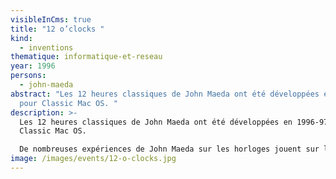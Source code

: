 ```yaml
---
visibleInCms: true
title: "12 o’clocks "
kind:
  - inventions
thematique: informatique-et-reseau
year: 1996
persons:
  - john-maeda
abstract: "Les 12 heures classiques de John Maeda ont été développées en 1996-97
  pour Classic Mac OS. "
description: >-
  Les 12 heures classiques de John Maeda ont été développées en 1996-97 pour
  Classic Mac OS. 

  De nombreuses expériences de John Maeda sur les horloges jouent sur la frontière entre l'analogique et le numérique : une "horloge de grand-père" dont le balancier fait osciller des chiffres pixellisés ; une horloge numérique dont les pixels crées des cadrans "analogiques" (circulaires). D'autres, comme sa simulation de la vie de Conway, alimentée par les pixels des chiffres d'une horloge, habitent entièrement le monde numérique. [12 o'clocks](https://codingtrain.github.io/12oclocks/#) fait partie de la collection permanente du [MoMA](https://www.moma.org/).
image: /images/events/12-o-clocks.jpg
---
```

